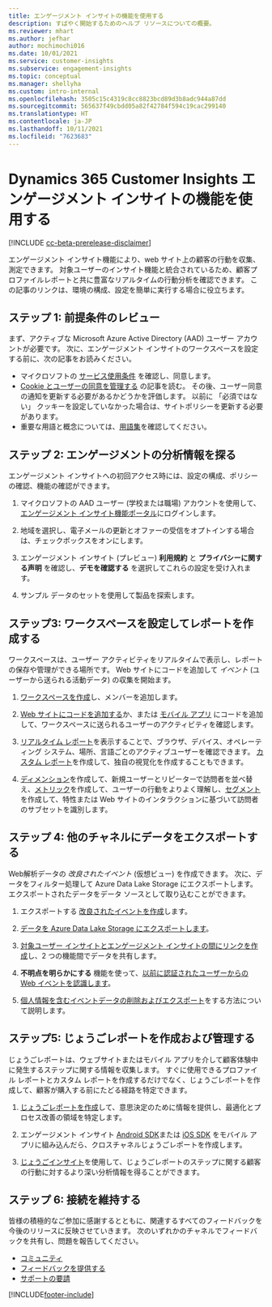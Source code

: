 ```yaml
---
title: エンゲージメント インサイトの機能を使用する
description: すばやく開始するためのヘルプ リソースについての概要。
ms.reviewer: mhart
ms.author: jefhar
author: mochimochi016
ms.date: 10/01/2021
ms.service: customer-insights
ms.subservice: engagement-insights
ms.topic: conceptual
ms.manager: shellyha
ms.custom: intro-internal
ms.openlocfilehash: 3505c15c4319c8cc8823bcd89d3b8adc944a87dd
ms.sourcegitcommit: 565637f49cbdd05a82f42784f594c19cac299140
ms.translationtype: HT
ms.contentlocale: ja-JP
ms.lasthandoff: 10/11/2021
ms.locfileid: "7623683"
---
```

# <a name="get-started-with-dynamics-365-customer-insights-engagement-insights-capability-public-preview"></a>Dynamics 365 Customer Insights エンゲージメント インサイトの機能を使用する

[!INCLUDE [cc-beta-prerelease-disclaimer](includes/cc-beta-prerelease-disclaimer.md)]

エンゲージメント インサイト機能により、web サイト上の顧客の行動を収集、測定できます。 対象ユーザーのインサイト機能と統合されているため、顧客プロファイルレポートと共に豊富なリアルタイムの行動分析を確認できます。 この記事のリンクは、環境の構成、設定を簡単に実行する場合に役立ちます。

## <a name="step-1-review-prerequisites"></a>ステップ 1: 前提条件のレビュー

まず、アクティブな Microsoft Azure Active Directory (AAD) ユーザー アカウントが必要です。 次に、エンゲージメント インサイトのワークスペースを設定する前に、次の記事をお読みください。

- マイクロソフトの [サービス使用条件](terms-of-service.md) を確認し、同意します。  
- [Cookie とユーザーの同意を管理する](user-consent-storage.md) の記事を読む。 その後、ユーザー同意の通知を更新する必要があるかどうかを評価します。 以前に 「必須ではない」 クッキーを設定していなかった場合は、サイトポリシーを更新する必要があります。
- 重要な用語と概念については、[用語集](glossary.md)を確認してください。

## <a name="step-2-explore-engagement-insights"></a>ステップ 2: エンゲージメントの分析情報を探る

エンゲージメント インサイトへの初回アクセス時には、設定の構成、ポリシーの確認、機能の確認ができます。

1. マイクロソフトの AAD ユーザー (学校または職場) アカウントを使用して、[エンゲージメント インサイト機能ポータル](https://home.ci.ai.dynamics.com/app/engagement-insights)にログインします。

1. 地域を選択し、電子メールの更新とオファーの受信をオプトインする場合は、チェックボックスをオンにします。

1. エンゲージメント インサイト (プレビュー) **利用規約** と **プライバシーに関する声明** を確認し、**デモを確認する** を選択してこれらの設定を受け入れます。

1. サンプル データのセットを使用して製品を探索します。

##  <a name="step-3-set-up-a-workspace-and-create-reports"></a>ステップ3: ワークスペースを設定してレポートを作成する

ワークスペースは、ユーザー アクティビティをリアルタイムで表示し、レポートの保存や管理ができる場所です。 Web サイトにコードを追加して *イベント* (ユーザーから送られる活動データ) の収集を開始ます。

1. [ワークスペースを作成](create-workspace.md)し、メンバーを追加します。

1. [Web サイトにコードを追加する](instrument-website.md)か、または [モバイル アプリ](developer-resources.md#capture-events-from-mobile-apps) にコードを追加して、ワークスペースに送られるユーザーのアクティビティを確認します。

1. [リアルタイム レポート](view-reports.md)を表示することで、ブラウザ、デバイス、オペレーティング システム、場所、言語ごとのアクティブユーザーを確認できます。 [カスタム レポート](custom-reports.md)を作成して、独自の視覚化を作成することもできます。

1. [ディメンション](dimensions.md)を作成して、新規ユーザーとリピーターで訪問者を並べ替え、[メトリック](metrics.md)を作成して、ユーザーの行動をよりよく理解し、[セグメント](segments.md)を作成して、特性または Web サイトのインタラクションに基づいて訪問者のサブセットを識別します。
    
## <a name="step-4-export-data-to-other-channels"></a>ステップ 4: 他のチャネルにデータをエクスポートする

Web解析データの *改良されたイベント* (仮想ビュー) を作成できます。 次に、データをフィルター処理して Azure Data Lake Storage にエクスポートします。 エクスポートされたデータをデータ ソースとして取り込むことができます。

1. エクスポートする [改良されたイベントを作成](refined-events.md)します。

1. [データを Azure Data Lake Storage にエクスポートします](export-events.md)。

1. [対象ユーザー インサイトとエンゲージメント インサイトの間にリンクを作成](integrate-audience-insights-engagement-insights.md)し、2 つの機能間でデータを共有します。

1. **不明点を明らかにする** 機能を使って、[以前に認証されたユーザーからの Web イベントを認識します](unknown-to-known.md)。

1. [個人情報を含むイベントデータの削除およびエクスポート](delete-export-personal-data.md)をする方法について説明します。

## <a name="step-5-create-and-manage-funnel-reports"></a>ステップ5: じょうごレポートを作成および管理する

じょうごレポートは、ウェブサイトまたはモバイル アプリを介して顧客体験中に発生するステップに関する情報を収集します。 すぐに使用できるプロファイル レポートとカスタム レポートを作成するだけでなく、じょうごレポートを作成して、顧客が購入する前にたどる経路を特定できます。 

1. [じょうごレポートを作成](funnel-reports.md)して、意思決定のために情報を提供し、最適化とプロセス改善の領域を特定します。

1. エンゲージメント インサイト [Android SDK](get-started-android.md)または [iOS SDK](get-started-ios.md) をモバイル アプリに組み込んだら、クロスチャネルじょうごレポートを作成します。

1. [じょうごインサイト](funnel-reports.md#funnel-insights)を使用して、じょうごレポートのステップに関する顧客の行動に対するより深い分析情報を得ることができます。
 
## <a name="step-6-stay-connected"></a>ステップ 6: 接続を維持する

皆様の積極的なご参加に感謝するとともに、関連するすべてのフィードバックを今後のリリースに反映させていきます。 次のいずれかのチャネルでフィードバックを共有し、問題を報告してください。
- [コミュニティ](https://go.microsoft.com/fwlink/?linkid=2141648)
- [フィードバックを提供する](https://go.microsoft.com/fwlink/?linkid=2143222)
- [サポートの要請](https://go.microsoft.com/fwlink/?linkid=2145734) 


[!INCLUDE[footer-include](../includes/footer-banner.md)]
